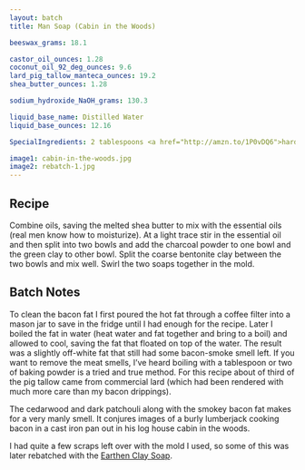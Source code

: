 ```yaml
---
layout: batch
title: Man Soap (Cabin in the Woods)

beeswax_grams: 18.1

castor_oil_ounces: 1.28
coconut_oil_92_deg_ounces: 9.6
lard_pig_tallow_manteca_ounces: 19.2
shea_butter_ounces: 1.28

sodium_hydroxide_NaOH_grams: 130.3

liquid_base_name: Distilled Water
liquid_base_ounces: 12.16

SpecialIngredients: 2 tablespoons <a href="http://amzn.to/1P0vDQ6">hardwood activated charcoal powder</a>, 2 tablespoons <a href="http://amzn.to/1mO8E4M">french green clay</a>, &frac12; tablespoon <a href="http://amzn.to/1P0vJan">coarse sodium bentonite clay</a>, .5 oz. <a href="http://amzn.to/1qeFkGp">cedarwood essential oil</a>, and .5 oz. <a href="http://amzn.to/1W1QJF9">dark patchouli essential oil</a>. Note the pig tallow was from saved bacon drippings.

image1: cabin-in-the-woods.jpg
image2: rebatch-1.jpg
---
```


## Recipe
Combine oils, saving the melted shea butter to mix with the essential oils (real men know how to moisturize). At a light trace stir in the essential oil and then split into two bowls and add the charcoal powder to one bowl and the green clay to other bowl. Split the coarse bentonite clay between the two bowls and mix well. Swirl the two soaps together in the mold.

## Batch Notes
To clean the bacon fat I first poured the hot fat through a coffee filter into a mason jar to save in the fridge until I had enough for the recipe. Later I boiled the fat in water (heat water and fat together and bring to a boil) and allowed to cool, saving the fat that floated on top of the water. The result was a slightly off-white fat that still had some bacon-smoke smell left. If you want to remove the meat smells, I’ve heard boiling with a tablespoon or two of baking powder is a tried and true method. For this recipe about of third of the pig tallow came from commercial lard (which had been rendered with much more care than my bacon drippings).
The cedarwood and dark patchouli along with the smokey bacon fat makes for a very manly smell. It conjures images of a burly lumberjack cooking bacon in a cast iron pan out in his log house cabin in the woods.I had quite a few scraps left over with the mold I used, so some of this was later rebatched with the [Earthen Clay Soap](/SoapLog/earthen-clay/).